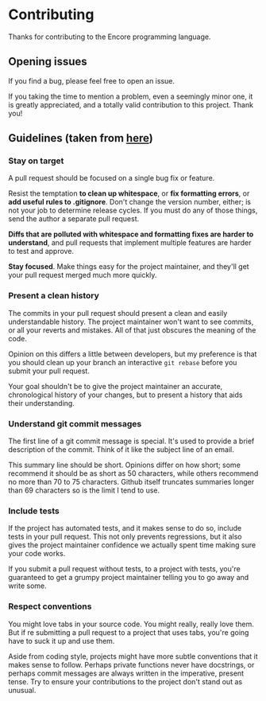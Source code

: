 # Contributing

Thanks for contributing to the Encore programming language.

## Opening issues

If you find a bug, please feel free to open an issue.

If you taking the time to mention a problem, even a seemingly minor one, it is
greatly appreciated, and a totally valid contribution to this project. Thank
you!

## Guidelines (taken from [here](http://www.booleanknot.com/blog/2013/09/07/pull-requests.html))

### Stay on target
A pull request should be focused on a single bug fix or feature.

Resist the temptation **to clean up whitespace**, or **fix formatting errors**, or **add
useful rules to .gitignore**. Don't change the version number, either; is not your job
to determine release cycles. If you must do any of those things, send the author
a separate pull request.

**Diffs that are polluted with whitespace and formatting fixes are harder to
understand**, and pull requests that implement multiple features are harder to
test and approve.

**Stay focused**. Make things easy for the project maintainer, and they'll get your pull
request merged much more quickly.

### Present a clean history
The commits in your pull request should present a clean
and easily understandable history. The project maintainer won't want to see commits,
or all your reverts and mistakes. All of that just obscures the meaning of the
code.

Opinion on this differs a little between developers, but my preference is that
you should clean up your branch an interactive `git rebase` before you submit your
pull request.

Your goal shouldn't be to give the project maintainer an accurate, chronological history
of your changes, but to present a history that aids their understanding.

### Understand git commit messages

The first line of a git commit message is special. It's used to provide a brief
description of the commit. Think of it like the subject line of an email.

This summary line should be short. Opinions differ on how short; some recommend
it should be as short as 50 characters, while others recommend no more than 70
to 75 characters. Github itself truncates summaries longer than 69 characters so
is the limit I tend to use.

### Include tests

If the project has automated tests, and it makes sense to do so, include tests
in your pull request. This not only prevents regressions, but it also gives the
project maintainer confidence we actually spent time making sure your code
works.

If you submit a pull request without tests, to a project with tests, you're
guaranteed to get a grumpy project maintainer telling you to go away and write
some.

### Respect conventions

You might love tabs in your source code. You might
really, really love them. But if re submitting a pull request to a project that
uses tabs, you're going have to suck it up and use them.

Aside from coding style, projects might have more subtle conventions that it
makes sense to follow. Perhaps private functions never have docstrings, or
perhaps commit messages are always written in the imperative, present tense. Try
to ensure your contributions to the project don't stand out as
unusual.
